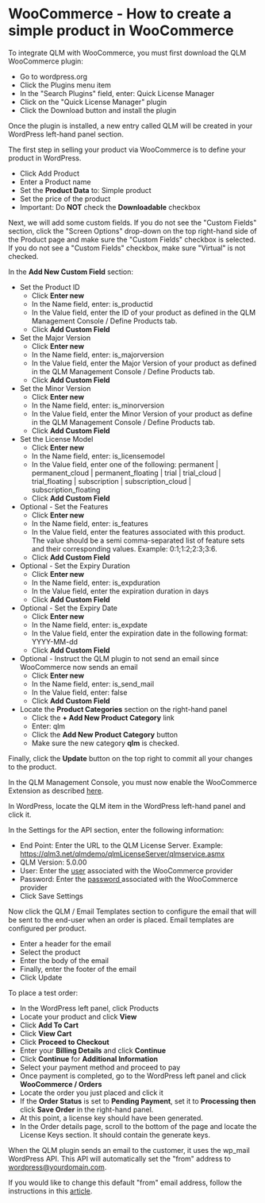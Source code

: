 # WooCommerce - How to create a simple product in WooCommerce

To integrate QLM with WooCommerce, you must first download the QLM WooCommerce plugin:

* Go to wordpress.org
* Click the Plugins menu item
* In the "Search Plugins" field, enter: Quick License Manager
* Click on the "Quick License Manager" plugin
* Click the Download button and install the plugin

Once the plugin is installed, a new entry called QLM will be created in your WordPress left-hand panel section. &#x20;

The first step in selling your product via WooCommerce is to define your product in WordPress.

* Click Add Product
* Enter a Product name
* Set the **Product Data** to: Simple product
* Set the price of the product
* Important: Do **NOT** check the **Downloadable** checkbox

Next, we will add some custom fields. If you do not see the "Custom Fields" section, click the "Screen Options" drop-down on the top right-hand side of the Product page and make sure the "Custom Fields" checkbox is selected. If you do not see a "Custom Fields" checkbox, make sure "Virtual" is not checked.

In the **Add New Custom Field** section:

* Set the Product ID
  * Click **Enter new**
  * In the Name field, enter: is\_productid
  * In the Value field, enter the ID of your product as defined in the QLM Management Console / Define Products tab.
  * Click **Add Custom Field**
* Set the Major Version
  * Click **Enter new**
  * In the Name field, enter: is\_majorversion
  * In the Value field, enter the Major Version of your product as defined in the QLM Management Console / Define Products tab.
  * Click **Add Custom Field**
* Set the Minor Version
  * Click **Enter new**
  * In the Name field, enter: is\_minorversion
  * In the Value field, enter the Minor Version of your product as define in the QLM Management Console / Define Products tab.
  * Click **Add Custom Field**
* Set the License Model
  * Click **Enter new**
  * In the Name field, enter: is\_licensemodel
  * In the Value field, enter one of the following: permanent | permanent\_cloud | permanent\_floating | trial | trial\_cloud | trial\_floating | subscription | subscription\_cloud | subscription\_floating
  * Click **Add Custom Field**
* Optional - Set the Features
  * Click **Enter new**
  * In the Name field, enter: is\_features
  * In the Value field, enter the features associated with this product. The value should be a semi comma-separated list of feature sets and their corresponding values. Example: 0:1;1:2;2:3;3:6.&#x20;
  * Click **Add Custom Field**
* Optional - Set the Expiry Duration
  * Click **Enter new**
  * In the Name field, enter: is\_expduration
  * In the Value field, enter the expiration duration in days
  * Click **Add Custom Field**
* Optional - Set the Expiry Date
  * Click **Enter new**
  * In the Name field, enter: is\_expdate
  * In the Value field, enter the expiration date in the following format: YYYY-MM-dd
  * Click **Add Custom Field**
* Optional - Instruct the QLM plugin to not send an email since WooCommerce now sends an email
  * Click **Enter new**
  * In the Name field, enter: is\_send\_mail
  * In the Value field, enter: false
  * Click **Add Custom Field**
* Locate the **Product Categories** section on the right-hand panel
  * Click the **+ Add New Product Category** link
  * Enter: qlm
  * Click the **Add New Product Category** button
  * Make sure the new category **qlm** is checked.

Finally, click the **Update** button on the top right to commit all your changes to the product.

&#x20;In the QLM Management Console, you must now enable the WooCommerce Extension as described [here](https://support.soraco.co/hc/en-us/articles/360022014832-How-to-enable-a-3rd-party-extension-e-commerce-provider-).

&#x20;In WordPress, locate the QLM item in the WordPress left-hand panel and click it.

In the Settings for the API section, enter the following information:

* End Point: Enter the URL to the QLM License Server. Example: https://qlm3.net/qlmdemo/qlmLicenseServer/qlmservice.asmx
* QLM Version: 5.0.00
* User: Enter the [user](https://support.soraco.co/hc/en-us/articles/201702694-How-to-define-the-user-password-associated-to-an-eCommerce-provider) associated with the WooCommerce provider
* Password: Enter the [password ](https://support.soraco.co/hc/en-us/articles/201702694-How-to-define-the-user-password-associated-to-an-eCommerce-provider)associated with the WooCommerce provider
* Click Save Settings

&#x20;Now click the QLM / Email Templates section to configure the email that will be sent to the end-user when an order is placed. Email templates are configured per product.

* Enter a header for the email
* Select the product
* Enter the body of the email
* Finally, enter the footer of the email
* Click Update

&#x20;To place a test order:

* In the WordPress left panel, click Products
* Locate your product and click **View**
* Click **Add To Cart**
* Click **View Cart**
* Click **Proceed to Checkout**
* Enter your **Billing Details** and click **Continue**
* Click **Continue** for **Additional Information**
* Select your payment method and proceed to pay
* Once payment is completed, go to the WordPress left panel and click **WooCommerce / Orders**
* Locate the order you just placed and click it
* If the **Order Status** is set to **Pending Payment**, set it to **Processing then** click **Save Order** in the right-hand panel.
* At this point, a license key should have been generated.
* In the Order details page, scroll to the bottom of the page and locate the License Keys section. It should contain the generate keys.

&#x20;When the QLM plugin sends an email to the customer, it uses the wp\_mail WordPress API. This API will automatically set the "from" address to wordpress@yourdomain.com.

If you would like to change this default "from" email address, follow the instructions in this [article](http://www.butlerblog.com/2011/07/08/change-wordpress-email-from-address-without-a-plugin/).
